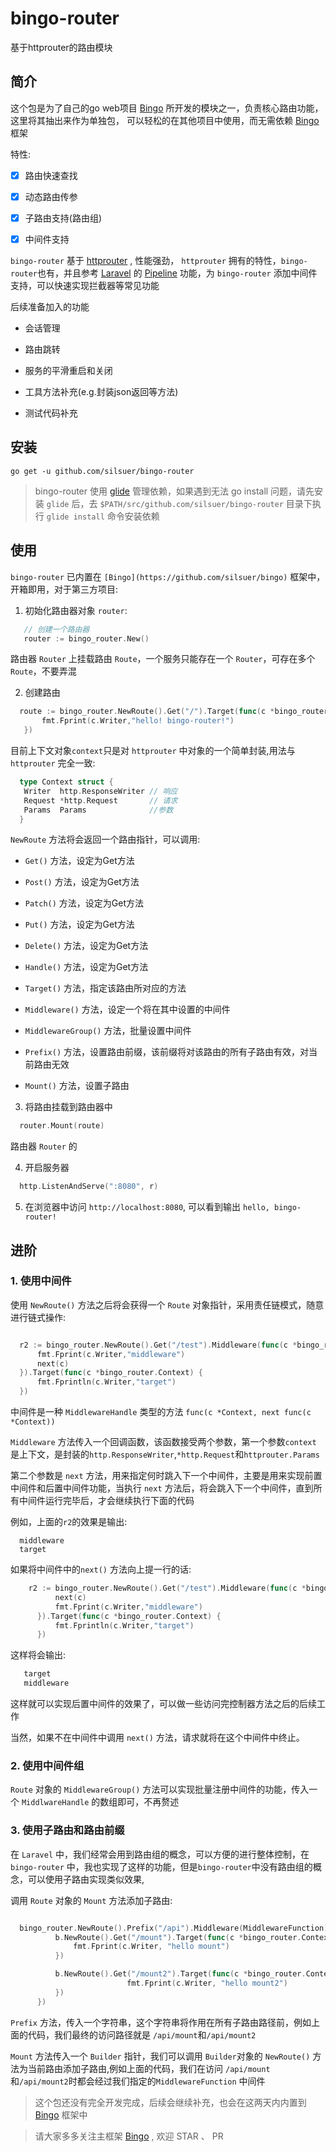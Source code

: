 # bingo-router

基于httprouter的路由模块

## 简介

这个包是为了自己的go web项目 [Bingo](https://github.com/silsuer/bingo) 所开发的模块之一，负责核心路由功能，这里将其抽出来作为单独包，
可以轻松的在其他项目中使用，而无需依赖 [Bingo](https://github.com/silsuer/bingo) 框架


特性:

 - [x] 路由快速查找

 - [x] 动态路由传参

 - [x] 子路由支持(路由组)

 - [x] 中间件支持

`bingo-router` 基于 [httprouter](https://github.com/julienschmidt/httprouter) , 性能强劲， `httprouter` 拥有的特性，`bingo-router`也有，并且参考 [Laravel](https://github.com/laravel/laravel) 的 [Pipeline](https://laravel-china.org/articles/2769/laravel-pipeline-realization-of-the-principle-of-single-component) 功能，为 `bingo-router` 添加中间件支持，可以快速实现拦截器等常见功能

后续准备加入的功能

 -  会话管理

 -  路由跳转

 -  服务的平滑重启和关闭

 -  工具方法补充(e.g.封装json返回等方法)

 -  测试代码补充

## 安装

```
go get -u github.com/silsuer/bingo-router
```

> bingo-router 使用 [glide](https://github.com/Masterminds/glide) 管理依赖，如果遇到无法 go install 问题，请先安装 `glide` 后，去 `$PATH/src/github.com/silsuer/bingo-router` 目录下执行 `glide install` 命令安装依赖


## 使用

`bingo-router` 已内置在 `[Bingo](https://github.com/silsuer/bingo)` 框架中，开箱即用，对于第三方项目:

1. 初始化路由器对象 `router`:

 ```go
   	// 创建一个路由器
   	router := bingo_router.New()
 ```

 路由器 `Router` 上挂载路由 `Route`，一个服务只能存在一个 `Router`，可存在多个`Route`，不要弄混

2. 创建路由

 ```go
   route := bingo_router.NewRoute().Get("/").Target(func(c *bingo_router.Context) {
   		fmt.Fprint(c.Writer,"hello! bingo-router!")
   	})
 ```

 目前上下文对象`context`只是对 `httprouter` 中对象的一个简单封装,用法与 `httprouter` 完全一致:

 ```go
   type Context struct {
   	Writer  http.ResponseWriter // 响应
   	Request *http.Request       // 请求
   	Params  Params              //参数
   }
 ```

 `NewRoute` 方法将会返回一个路由指针，可以调用:

 - `Get()` 方法，设定为Get方法

 - `Post()` 方法，设定为Get方法

 - `Patch()` 方法，设定为Get方法

 - `Put()` 方法，设定为Get方法

 - `Delete()` 方法，设定为Get方法

 - `Handle()` 方法，设定为Get方法

 - `Target()` 方法，指定该路由所对应的方法

 - `Middleware()` 方法，设定一个将在其中设置的中间件

 - `MiddlewareGroup()` 方法，批量设置中间件

 - `Prefix()` 方法，设置路由前缀，该前缀将对该路由的所有子路由有效，对当前路由无效

 - `Mount()` 方法，设置子路由

3. 将路由挂载到路由器中

 ```go
   router.Mount(route)
 ```

 路由器 `Router` 的

4. 开启服务器

 ```go
   http.ListenAndServe(":8080", r)
 ```

5. 在浏览器中访问 `http://localhost:8080`, 可以看到输出 `hello, bingo-router!`

## 进阶

### 1. 使用中间件

  使用 `NewRoute()` 方法之后将会获得一个 `Route` 对象指针，采用责任链模式，随意进行链式操作:

  ```go

	r2 := bingo_router.NewRoute().Get("/test").Middleware(func(c *bingo_router.Context, next func(c *bingo_router.Context)) {
		fmt.Fprint(c.Writer,"middleware")
		next(c)
	}).Target(func(c *bingo_router.Context) {
		fmt.Fprintln(c.Writer,"target")
	})

  ```

  中间件是一种 `MiddlewareHandle` 类型的方法 `func(c *Context, next func(c *Context))`

  `Middleware` 方法传入一个回调函数，该函数接受两个参数，第一个参数`context` 是上下文，是封装的`http.ResponseWriter`,`*http.Request`和`httprouter.Params`

  第二个参数是 `next` 方法，用来指定何时跳入下一个中间件，主要是用来实现前置中间件和后置中间件功能，当执行 `next` 方法后，将会跳入下一个中间件，直到所有中间件运行完毕后，才会继续执行下面的代码

  例如，上面的`r2`的效果是输出:

  ```
    middleware
    target
  ```

  如果将中间件中的`next()` 方法向上提一行的话:

  ```go
      r2 := bingo_router.NewRoute().Get("/test").Middleware(func(c *bingo_router.Context, next func(c *bingo_router.Context)) {
            next(c)
            fmt.Fprint(c.Writer,"middleware")
        }).Target(func(c *bingo_router.Context) {
            fmt.Fprintln(c.Writer,"target")
        })
  ```
  这样将会输出:

  ```go
     target
     middleware
  ```

  这样就可以实现后置中间件的效果了，可以做一些访问完控制器方法之后的后续工作

  当然，如果不在中间件中调用 `next()` 方法，请求就将在这个中间件中终止。


### 2. 使用中间件组

  `Route` 对象的 `MiddlewareGroup()` 方法可以实现批量注册中间件的功能，传入一个 `MiddlwareHandle` 的数组即可，不再赘述

### 3. 使用子路由和路由前缀

  在 `Laravel` 中，我们经常会用到路由组的概念，可以方便的进行整体控制，在 `bingo-router` 中，我也实现了这样的功能，但是`bingo-router`中没有路由组的概念，可以使用子路由实现类似效果,

  调用 `Route` 对象的 `Mount` 方法添加子路由:

  ```go

    bingo_router.NewRoute().Prefix("/api").Middleware(MiddlewareFunction).Mount(func(b *bingo_router.Builder) {
    		b.NewRoute().Get("/mount").Target(func(c *bingo_router.Context) {
    			fmt.Fprint(c.Writer, "hello mount")
    		})

    		b.NewRoute().Get("/mount2").Target(func(c *bingo_router.Context) {
                			fmt.Fprint(c.Writer, "hello mount2")
            })
    	})
  ```
  `Prefix` 方法，传入一个字符串，这个字符串将作用在所有子路由路径前，例如上面的代码，我们最终的访问路径就是 `/api/mount`和`/api/mount2`

  `Mount` 方法传入一个 `Builder` 指针，我们可以调用 `Builder`对象的 `NewRoute()` 方法为当前路由添加子路由,例如上面的代码，我们在访问 `/api/mount`和`/api/mount2`时都会经过我们指定的`MiddlewareFunction` 中间件


> 这个包还没有完全开发完成，后续会继续补充，也会在这两天内内置到 [Bingo](https://github.com/silsuer/bingo) 框架中

> 请大家多多关注主框架 [Bingo](https://github.com/silsuer/bingo) , 欢迎 STAR 、 PR


